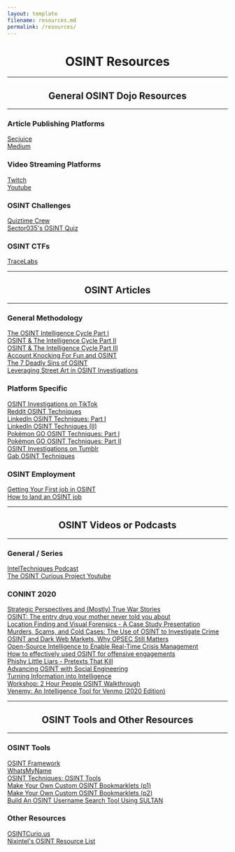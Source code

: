 ```yaml
---
layout: template
filename: resources.md
permalink: /resources/
---
```

<center><h1>OSINT Resources</h1></center>
<hr>
<center><h2>General OSINT Dojo Resources</h2></center>
<hr>

<h3>Article Publishing Platforms</h3>
<a href="https://www.secjuice.com/join-secjuice-writing-team/">Secjuice</a> <br>
<a href="https://about.medium.com/creators/">Medium</a><br>

<h3>Video Streaming Platforms</h3>
<a href="https://www.twitch.tv/">Twitch</a><br>
<a href="https://www.youtube.com">Youtube</a><br>

<h3>OSINT Challenges</h3>
<a href="https://twitter.com/quiztime">Quiztime Crew</a><br>
<a href="https://twitter.com/Sector035/status/1211038518635614208">Sector035's OSINT Quiz</a><br>


<h3>OSINT CTFs</h3>
<a href="https://www.tracelabs.org/initiatives/search-party">TraceLabs</a><br>

<hr>
<center><h2>OSINT Articles</h2></center>
<hr>

<h3>General Methodology</h3>
<a href="https://www.secjuice.com/the-osint-intelligence-cycle-part-i-planning-and-direction/">The OSINT Intelligence Cycle Part I</a><br>
<a href="https://www.secjuice.com/osint-and-the-intelligence-cycle-part-ii-collection/">OSINT & The Intelligence Cycle Part II</a><br>
<a href="https://www.secjuice.com/osint-the-intelligence-cycle-part-iii-processing-raw-intelligence/">OSINT & The Intelligence Cycle Part III</a><br>
<a href="https://www.secjuice.com/account-recovery-osint/">Account Knocking For Fun and OSINT</a><br>
<a href="https://www.secjuice.com/the-7-deadly-sins-of-osint/">The 7 Deadly Sins of OSINT</a><br>
<a href="https://www.secjuice.com/street-art-in-osint-investigations/">Leveraging Street Art in OSINT Investigations</a><br>

<h3>Platform Specific</h3>
<a href="https://www.secjuice.com/osint-investigations-on-tiktok/">OSINT Investigations on TikTok</a><br>
<a href="https://www.secjuice.com/reddit-osint-techniques/">Reddit OSINT Techniques</a><br>
<a href="https://www.secjuice.com/linkedin-osint-part-1/">LinkedIn OSINT Techniques: Part I</a><br>
<a href="https://www.secjuice.com/linkedin-osint-techniques-part-ii/">LinkedIn OSINT Techniques (II)</a><br>
<a href="https://www.secjuice.com/pokemon-go-osint-techniques/">Pokémon GO OSINT Techniques: Part I</a><br>
<a href="https://www.secjuice.com/part-2-pokemon-osint-techniques/">Pokémon GO OSINT Techniques: Part II</a><br>
<a href="https://www.secjuice.com/tumblr-osint/">OSINT Investigations on Tumblr</a><br>
<a href="https://www.secjuice.com/investigate-gab-users-osint/">Gab OSINT Techniques</a><br>

<h3>OSINT Employment</h3>
<a href="https://www.secjuice.com/landing-your-first-job-in-osint/">Getting Your First job in OSINT</a><br>
<a href="https://osintcurio.us/2020/04/01/how-to-land-an-osint-job/">How to land an OSINT job</a><br>

<hr>
<center><h2>OSINT Videos or Podcasts</h2></center>
<hr>
<h3>General / Series</h3>
<a href="https://inteltechniques.com/podcast.html">IntelTechniques Podcast</a><br>
<a href="https://www.youtube.com/channel/UCjzceWf-OT3ImIKztzGkipA">The OSINT Curious Project Youtube</a><br>

<h3>CONINT 2020</h3>
<a href="https://www.youtube.com/watch?v=U6fdUoEyPms">Strategic Perspectives and (Mostly) True War Stories</a><br>
<a href="https://www.youtube.com/watch?v=Kl5Ivl0dQZo">OSINT: The entry drug your mother never told you about</a><br>
<a href="https://www.youtube.com/watch?v=fkTvxlOgwoc">Location Finding and Visual Forensics - A Case Study Presentation</a><br>
<a href="https://www.youtube.com/watch?v=jojJdjF5zD8">Murders, Scams, and Cold Cases: The Use of OSINT to Investigate Crime</a><br>
<a href="https://www.youtube.com/watch?v=IqZZU9lFlF4">OSINT and Dark Web Markets, Why OPSEC Still Matters</a><br>
<a href="https://www.youtube.com/watch?v=yvg9tLPKnUE">Open-Source Intelligence to Enable Real-Time Crisis Management</a><br>
<a href="https://www.youtube.com/watch?v=qqba_49bi2w">How to effectively used OSINT for offensive engagements</a><br>
<a href="https://www.youtube.com/watch?v=_G19KD5CrEU">Phishy Little Liars - Pretexts That Kill</a><br>
<a href="https://www.youtube.com/watch?v=WLWvaST7Grw">Advancing OSINT with Social Engineering</a><br>
<a href="https://www.youtube.com/watch?v=9-IHQEryuZ0">Turning Information into Intelligence</a><br>
<a href="https://www.youtube.com/watch?v=EePeB9A2ZAk">Workshop: 2 Hour People OSINT Walkthrough</a><br>
<a href="https://www.youtube.com/watch?v=MKzaNWs79rA">Venemy: An Intelligence Tool for Venmo (2020 Edition)</a><br>

<hr>
<center><h2>OSINT Tools and Other Resources</h2></center>
<hr>
<h3>OSINT Tools</h3>
<a href="https://osintframework.com/">OSINT Framework</a><br>
<a href="https://whatsmyname.app/">WhatsMyName</a><br>
<a href="https://www.osinttechniques.com/osint-tools.html">OSINT Techniques: OSINT Tools</a><br>
<a href="https://www.secjuice.com/osint-bookmarklet-tools/">Make Your Own Custom OSINT Bookmarklets (p1)</a><br>
<a href="https://www.secjuice.com/make-your-own-custom-osint-bookmarklet-tools-part-ii/">Make Your Own Custom OSINT Bookmarklets (p2)</a><br>
<a href="https://www.secjuice.com/osint-username-search-tool/">Build An OSINT Username Search Tool Using SULTAN</a><br>

<h3>Other Resources</h3>
<a href="https://osintcurio.us/">OSINTCurio.us</a><br>
<a href="https://start.me/p/rx6Qj8/nixintel-s-osint-resource-list">Nixintel's OSINT Resource List</a><br>
